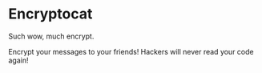 Encryptocat
===========

Such wow, much encrypt.

Encrypt your messages to your friends! Hackers will never read your code again!
